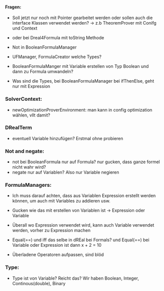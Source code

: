 #### Fragen:
- Soll jetzt nur noch mit Pointer gearbeitet werden oder sollen auch die interface Klassen 
  verwendet werden? -> z.b TheoremProver mit Conifg und Context
- oder bei Dreal4Formula mit toString Methode

- Not in BooleanFormulaManager


- UFManager, FormulaCreator welche Types?
- BooleanFormulaManger mit Variable erstellen von Typ Boolean und dann zu Formula umwandeln?
- Was sind die Types, bei BooleanFormulaManager bei ifThenElse, geht nur mit Expression

### SolverContext:
- newOptimizationProverEnvironment: man kann in config optimization wählen, vllt damit?


### DRealTerm
- eventuell Variable hinzufügen? Erstmal ohne probieren

### Not and negate:
- not bei BooleanFormula nur auf Formula? nur gucken, dass ganze formel nicht wahr wird?
- negate nur auf Variablen? Also nur Variable negieren


### FormulaManagers:
- Ich muss darauf achten, dass aus Variablen Expression erstellt werden können, um auch mit 
  Variables zu addieren usw.
- Gucken wie das mit erstellen von Variablen ist -> Expression oder Variable
- Überall wo Expression verwendet wird, kann auch Variable verwendet werden, vorher zu 
  Expression machen


- Equal(==) und iff das selbe in dREal bei Formals? und Equal(==) bei Variable oder Expression ist 
  dann x + 2 = 10
- Überladene Operatoren aufpassen, sind blöd


### Type:
- Type ist von Variable? Reicht das? Wir haben Boolean, Integer, Continous(double), Binary